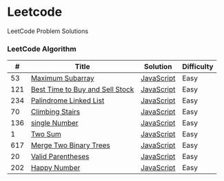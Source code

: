 # Leetcode
LeetCode Problem Solutions
### LeetCode Algorithm

| # | Title | Solution | Difficulty |
|---| ----- | -------- | ---------- |
|53|[Maximum Subarray    ](https://leetcode.com/problems/maximum-subarray/) | [JavaScript](https://github.com/ThatDudeAlex/Leetcode/blob/master/Algorithm/%2355-%20Maximum%20Subarray.js)|Easy|
|121|[Best Time to Buy and Sell Stock ](https://leetcode.com/problems/best-time-to-buy-and-sell-stock/) | [JavaScript](https://github.com/ThatDudeAlex/Leetcode/blob/master/Algorithm/%23121-%20Best%20Time%20to%20Buy%20and%20Sell%20Stock.js)|Easy|
|234|[Palindrome Linked List](https://leetcode.com/problems/palindrome-linked-list/) | [JavaScript](https://github.com/ThatDudeAlex/Leetcode/blob/master/Algorithm/%23234-%20Palindrome%20Linked%20List.js)|Easy|
|70|[Climbing Stairs](https://leetcode.com/problems/climbing-stairs/) | [JavaScript](https://github.com/ThatDudeAlex/Leetcode/blob/master/Algorithm/%2370-%20Climbing%20Stairs.js)|Easy|
|136|[single Number](https://leetcode.com/problems/single-number/) | [JavaScript](https://github.com/ThatDudeAlex/Leetcode/blob/master/Algorithm/%23136-%20Single%20Number.js)|Easy|
|1|[Two Sum](https://leetcode.com/problems/two-sum/) | [JavaScript](https://github.com/ThatDudeAlex/Leetcode/blob/master/Algorithm/%231-%20Two%20Sum.js)|Easy|
|617|[Merge Two Binary Trees](https://leetcode.com/problems/merge-two-binary-trees/) | [JavaScript](https://github.com/ThatDudeAlex/Leetcode/blob/master/Algorithm/%23617-%20Merge%20Two%20Binary%20Trees.js)|Easy|
|20|[Valid Parentheses](https://leetcode.com/problems/valid-parentheses/) | [JavaScript](https://github.com/ThatDudeAlex/Leetcode/blob/master/Algorithm/%2320-%20Valid%20Parentheses.js)|Easy|
|202|[Happy Number](https://leetcode.com/problems/happy-number/) | [JavaScript](https://github.com/ThatDudeAlex/Leetcode/blob/master/Algorithm/%23202-%20Happy%20Number.js)|Easy|
